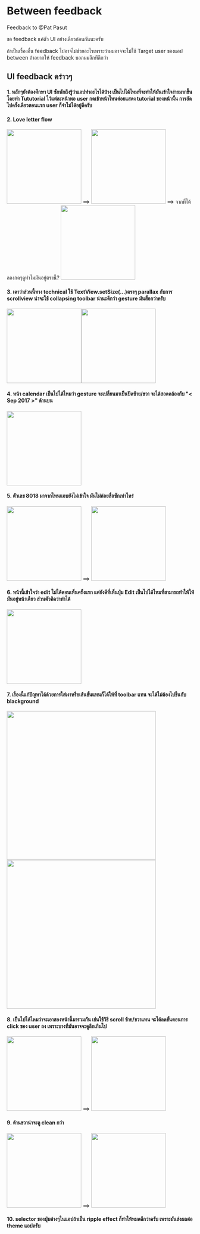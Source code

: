 # Between feedback

Feedback to @Pat Pasut

ขอ feedback แค่ตัว UI อย่างเดียวก่อนกันนะครับ

ถ้าเป็นเรื่องอื่น feedback ไปอาจไม่ช่วยอะไรเพราะว่าผมอาจจะไม่ใช้ Target user ของแอป between ถ้าอยากให้ feedback บอกผมอีกทีดีกว่า


## UI feedback คร่าวๆ
#### 1. หลักๆยังต้องศึกษา UI ซักพักถึงรู้ว่าแอปทำอะไรได้บ้าง เป็นไปได้ไหมที่จะทำให้มันเข้าใจง่ายมากขึ้น โดยทำ Tututorial ไว้แต่ละหน้าพอ user กดเข้าหน้าไหนค่อยแสดง tutorial ของหน้านั้น การอัดไปครั้งเดียวตอนแรก user ก็จำไม่ได้อยู่ดีครับ

#### 2. Love letter flow
<img src="./media/15014381619025/IMG_20170731_003441.png" width="200"> ==> <img src="media/15014381619025/IMG_20170731_003544.png" width="200">  ==> จากที่ได้ลองกดๆดูทำไมมันอยู่ตรงนี้? <img src="media/15014381619025/IMG_20170731_003643.png" width="200">

#### 3. เดาว่าส่วนนี้ทาง technical ใช้ TextView.setSize(...)ตรงๆ parallax กับการ scrollview น่าจะใช้ collapsing toolbar น่านะดีกว่า gesture มันสื่อกว่าครับ
<img src="media/15014381619025/IMG_20170731_003807.png" width="200"><img src="media/15014381619025/IMG_20170731_003903.png" width="200">

#### 4. หน้า calendar เป็นไปได้ไหมว่า gesture จะเปลี่ยนมาเป็นปัดซ้าย/ขวา จะได้สอดคล้องกับ "< Sep 2017 >" ด้านบน
<img src="media/15014381619025/IMG_20170731_005238.png" width="200">

#### 5. ตัวเลข 8018 มาจากไหนแอบยังไม่เข้าใจ มันไม่ค่อยสื่อซักเท่าไหร่
<img src="media/15014381619025/IMG_20170731_005617.png" width="200"> ==> <img src="media/15014381619025/IMG_20170731_005647.png" width="200">

#### 6. หน้านี้เข้าใจว่า edit ไม่ได้ตอนเห็นครั้งแรก แต่ยังดีที่เห็นปุ่ม Edit เป็นไปได้ไหมที่สามารถทำให้ให้มันอยู่หน้าเดียว ส่วนตัวคิดว่าทำได้

<img src="media/15014381619025/IMG_20170731_010106.png" width="200">


#### 7. เรื่องนี้แก้ปัญหาได้ด้วยการใส่เงาหรือเส้นขั้นแทนก็ได้ให้ที่ toolbar แทน จะได้ไม่ต้องไปขึ้นกับ blackground

<img src="media/15014381619025/Screenshot_20170731-005927%20copy.png" width="400">

<img src="media/15014381619025/Screenshot_20170731-010049%20copy.png" width="400">


#### 8. เป็นไปได้ไหมว่าจะเอาสองหน้านี้มารวมกัน เช่นใช้วิธี scroll ซ้าย/ขวาแทน จะได้ลดขั้นตอนการ click ของ user ลง เพราะบางทีมันอาจจะดูลึกเกินไป
<img src="media/15014381619025/IMG_20170731_005935.png" width="200"> ==> <img src="media/15014381619025/Screenshot_20170731-005920.png" width="200">


#### 9. ด้านขวาน่าจะดู clean กว่า
<img src="media/15014381619025/Screenshot_20170731-004417.png" width="200"> ==> <img src="media/15014381619025/Screenshot_20170731-004418.png" width="200">


#### 10. selector ของปุ่มต่างๆในแอปถ้าเป็น ripple effect ก็ทำให้หมดดีกว่าครับ เพราะมันส่งผลต่อ theme แอปครับ

